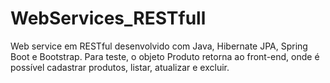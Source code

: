 # WebServices_RESTfull
Web service em RESTful desenvolvido com Java, Hibernate JPA, Spring Boot e Bootstrap. Para teste, o objeto Produto retorna ao front-end, onde é possível cadastrar produtos, listar, atualizar e excluir.
